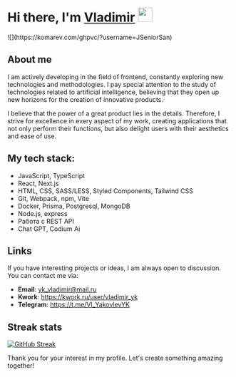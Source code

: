 <h1>Hi there, I'm <a href="" target="_blank">Vladimir</a> 
<img src="https://github.com/blackcater/blackcater/raw/main/images/Hi.gif" height="32"/></h1>
![](https://komarev.com/ghpvc/?username=JSeniorSan)

## About me
I am actively developing in the field of frontend, constantly exploring new technologies and methodologies. I pay special attention to the study of technologies related to artificial intelligence, believing that they open up new horizons for the creation of innovative products.

I believe that the power of a great product lies in the details. Therefore, I strive for excellence in every aspect of my work, creating applications that not only perform their functions, but also delight users with their aesthetics and ease of use.

## My tech stack:

- JavaScript, TypeScript 
- React, Next.js
- HTML, CSS, SASS/LESS, Styled Components, Tailwind CSS
- Git, Webpack, npm, Vite
- Docker, Prisma, Postgresql, MongoDB
- Node.js, express
- Работа с REST API
- Chat GPT, Codium Ai
 

## Links
If you have interesting projects or ideas, I am always open to discussion. You can contact me via:
- **Email**: yk_vladimir@mail.ru
- **Kwork**: https://kwork.ru/user/vladimir_yk
- **Telegram**: https://t.me/Vl_YakovlevYK
## Streak stats
[![GitHub Streak](https://github-readme-streak-stats.herokuapp.com/?user=JSeniorSan)](https://git.io/streak-stats)

Thank you for your interest in my profile. Let's create something amazing together! 
 




